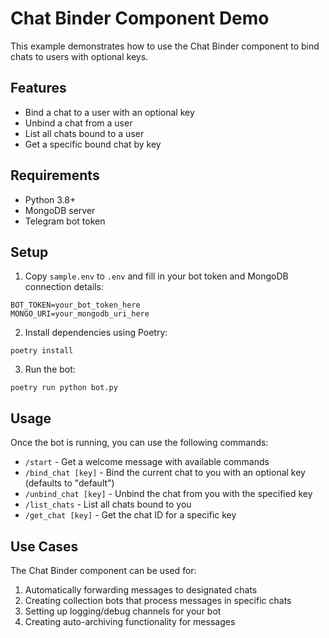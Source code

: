 # Chat Binder Component Demo

This example demonstrates how to use the Chat Binder component to bind chats to users with optional keys.

## Features

- Bind a chat to a user with an optional key
- Unbind a chat from a user
- List all chats bound to a user
- Get a specific bound chat by key

## Requirements

- Python 3.8+
- MongoDB server
- Telegram bot token

## Setup

1. Copy `sample.env` to `.env` and fill in your bot token and MongoDB connection details:

```
BOT_TOKEN=your_bot_token_here
MONGO_URI=your_mongodb_uri_here
```

2. Install dependencies using Poetry:

```
poetry install
```

3. Run the bot:

```
poetry run python bot.py
```

## Usage

Once the bot is running, you can use the following commands:

- `/start` - Get a welcome message with available commands
- `/bind_chat [key]` - Bind the current chat to you with an optional key (defaults to "default")
- `/unbind_chat [key]` - Unbind the chat from you with the specified key
- `/list_chats` - List all chats bound to you
- `/get_chat [key]` - Get the chat ID for a specific key

## Use Cases

The Chat Binder component can be used for:

1. Automatically forwarding messages to designated chats
2. Creating collection bots that process messages in specific chats
3. Setting up logging/debug channels for your bot
4. Creating auto-archiving functionality for messages